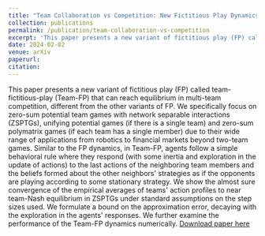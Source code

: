 ```yaml
---
title: "Team Collaboration vs Competition: New Fictitious Play Dynamics for Multi-team Zero-Sum Games"
collection: publications
permalink: /publication/team-collaboration-vs-competition
excerpt: 'This paper presents a new variant of fictitious play (FP) called team-fictitious-play (Team-FP) that can reach equilibrium in multi-team competition.'
date: 2024-02-02
venue: arXiv
paperurl: 
citation: 
---
```

This paper presents a new variant of fictitious play (FP) called team-fictitious-play (Team-FP) that can reach equilibrium in multi-team competition, different from the other variants of FP. We specifically focus on zero-sum potential team games with network separable interactions (ZSPTGs), unifying potential games (if there is a single team) and zero-sum polymatrix games (if each team has a single member) due to their wide range of applications from robotics to financial markets beyond two-team games. Similar to the FP dynamics, in Team-FP, agents follow a simple behavioral rule where they respond (with some inertia and exploration in the update of actions) to the last actions of the neighboring team members and the beliefs formed about the other neighbors' strategies as if the opponents are playing according to some stationary strategy. We show the almost sure convergence of the empirical averages of teams' action profiles to near team-Nash equilibrium in ZSPTGs under standard assumptions on the step sizes used. We formulate a bound on the approximation error, decaying with the exploration in the agents' responses. We further examine the performance of the Team-FP dynamics numerically.
[Download paper here](https://arxiv.org/pdf/2402.02147.pdf)
